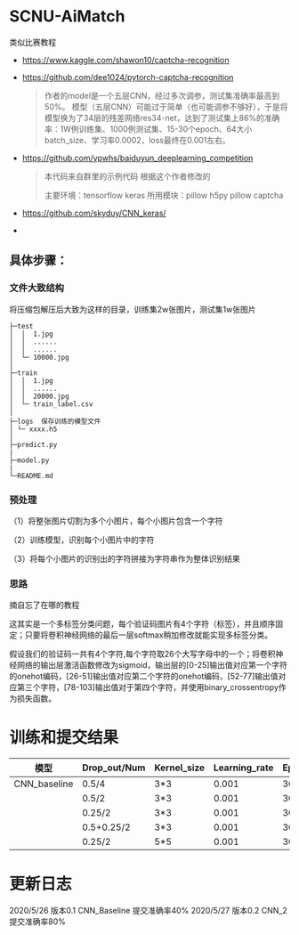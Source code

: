# SCNU-AiMatch

类似比赛教程

+ https://www.kaggle.com/shawon10/captcha-recognition
+ https://github.com/dee1024/pytorch-captcha-recognition
  >作者的model是一个五层CNN，经过多次调参，测试集准确率最高到50%。
   模型（五层CNN）可能过于简单（也可能调参不够好），于是将模型换为了34层的残差网络res34-net，达到了测试集上86%的准确率：1W例训练集、1000例测试集、15-30个epoch、64大小batch_size、学习率0.0002，loss最终在0.001左右。
+ https://github.com/ypwhs/baiduyun_deeplearning_competition
  
  >本代码来自群里的示例代码 根据这个作者修改的
  >
  >主要环境：tensorflow keras 所用模块：pillow h5py pillow captcha
  
+ https://github.com/skyduy/CNN_keras/
+ 

## 具体步骤：

### 文件大致结构

将压缩包解压后大致为这样的目录，训练集2w张图片，测试集1w张图片

```
├─test
│  │  1.jpg       		
│  │  ......				
│  │  ......				
│  └─ 10000.jpg
│  
├─train
│  │  1.jpg       		
│  │  ......				
│  │  20000.jpg				
│  └─ train_label.csv
│
├─logs	保存训练的模型文件					
│ └─ xxxx.h5
│
├─predict.py 
|
├─model.py
|
└─README.md 				
```



### 预处理

（1）将整张图片切割为多个小图片，每个小图片包含一个字符

（2）训练模型，识别每个小图片中的字符

（3）将每个小图片的识别出的字符拼接为字符串作为整体识别结果

### 思路

摘自忘了在哪的教程

这其实是一个多标签分类问题，每个验证码图片有4个字符（标签），并且顺序固定；只要将卷积神经网络的最后一层softmax稍加修改就能实现多标签分类。

假设我们的验证码一共有4个字符,每个字符取26个大写字母中的一个；将卷积神经网络的输出层激活函数修改为sigmoid，输出层的[0-25]输出值对应第一个字符的onehot编码，[26-51]输出值对应第二个字符的onehot编码，[52-77]输出值对应第三个字符，[78-103]输出值对于第四个字符，并使用binary_crossentropy作为损失函数。

训练和提交结果
====
| 模型         | Drop_out/Num | Kernel_size | Learning_rate | Epoch | Train:Test | Accuracy | Submit_acc |
| ------------ | ------------ | ----------- | ------------- | ----- | ---------- | -------- | ---------- |
| CNN_baseline | 0.5/4        | 3*3         | 0.001         | 30    | 9:1        | 16.92%   |            |
|              | 0.5/2        | 3*3         | 0.001         | 30    | 9:1        | 68.80%   |            |
|              | 0.25/2       | 3*3         | 0.001         | 30    | 9:1        | 91.78%   |            |
|              | 0.5+0.25/2   | 3*3         | 0.001         | 30    | 9:1        | 87.83%   |            |
|              | 0.25/2       | 5*5         | 0.001         | 30    | 9:1        | 92.58%   | 0.4018     |

更新日志
====
2020/5/26 版本0.1 CNN_Baseline 提交准确率40% 
2020/5/27 版本0.2 CNN_2        提交准确率80%
